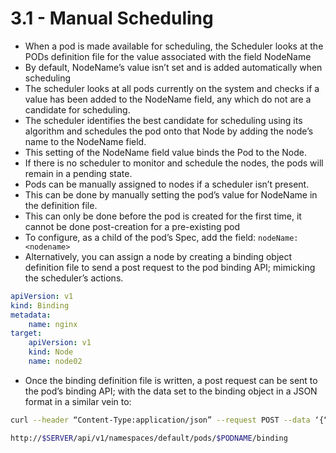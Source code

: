 # 3.1 - Manual Scheduling

-	When a pod is made available for scheduling, the Scheduler looks at the PODs definition file for the value associated with the field NodeName
-	By default, NodeName’s value isn’t set and is added automatically when scheduling
-	The scheduler looks at all pods currently on the system and checks if a value has been added to the NodeName field, any which do not are a candidate for scheduling.
-	The scheduler identifies the best candidate for scheduling using its algorithm and schedules the pod onto that Node by adding the node’s name to the NodeName field.
-	This setting of the NodeName field value binds the Pod to the Node.
-	If there is no scheduler to monitor and schedule the nodes, the pods will remain in a pending state.
-	Pods can be manually assigned to nodes if a scheduler isn’t present.
-	This can be done by manually setting the pod’s value for NodeName in the definition file.
-	This can only be done before the pod is created for the first time, it cannot be done post-creation for a pre-existing pod
-	To configure, as a child of the pod’s Spec, add the field: `nodeName: <nodename>`
-	Alternatively, you can assign a node by creating a binding object definition file to send a post request to the pod binding API; mimicking the scheduler’s actions.

```yaml
apiVersion: v1
kind: Binding
metadata:
	name: nginx
target:
	apiVersion: v1
	kind: Node
	name: node02
```

- Once the binding definition file is written, a post request can be sent to the pod’s binding API; with the data set to the binding object in a JSON format in a similar vein to:

```bash
curl --header “Content-Type:application/json” --request POST --data ‘{“apiVersion”:”v1”, “kind”: “Binding” …}

http://$SERVER/api/v1/namespaces/default/pods/$PODNAME/binding
```